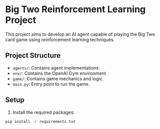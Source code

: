 
# Big Two Reinforcement Learning Project

This project aims to develop an AI agent capable of playing the Big Two card game using reinforcement learning techniques.

## Project Structure

- `agents/`: Contains agent implementations.
- `env/`: Contains the OpenAI Gym environment.
- `game/`: Contains game mechanics and logic.
- `main.py`: Entry point to run the game.

## Setup

1. Install the required packages:

```bash
pip install -r requirements.txt